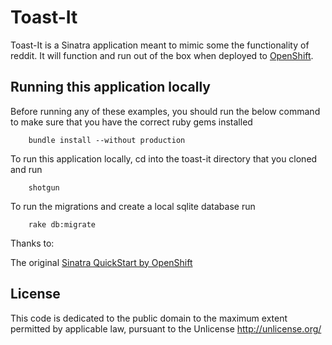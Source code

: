 Toast-It
====================

Toast-It is a Sinatra application meant to mimic some the functionality of reddit. It will function and run out of the box when deployed to [OpenShift](https://www.openshift.com/).


Running this application locally
----------------------------------

Before running any of these examples, you should run the below command to make sure that you have the correct ruby gems installed

		bundle install --without production

To run this application locally, cd into the toast-it directory that you cloned and run

		shotgun

To run the migrations and create a local sqlite database run

		rake db:migrate


Thanks to:

The original [Sinatra QuickStart by OpenShift](https://hub.openshift.com/quickstarts/118-sinatra)

License
-------

This code is dedicated to the public domain to the maximum extent
permitted by applicable law, pursuant to the Unlicense
http://unlicense.org/

